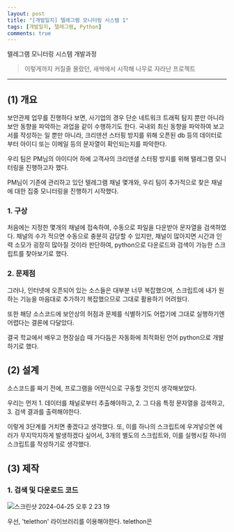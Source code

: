 ```yaml
---
layout: post
title: "[개발일지] 텔레그램 모니터링 시스템 1"
tags: [개발일지, 텔레그램, Python]
comments: true
---
```


텔레그램 모니터링 시스템 개발과정

> 이렇게까지 커질줄 몰랐던, 새싹에서 시작해 나무로 자라난 프로젝트

---
## (1) 개요
보안관제 업무를 진행하다 보면, 사기업의 경우 단순 네트워크 트래픽 탐지 뿐만 아니라 보안 동향을 파악하는 과업을 같이 수행하기도 한다. 국내외 최신 동향을 파악하여 보고서를 작성하는 일 뿐만 아니라, 크리덴션 스터핑 방지를 위해 오픈된 db 등의 데이터로부터 아이디 또는 이메일 등의 문자열이 확인되는지를 파악한다.

우리 팀은 PM님의 아이디어 하에 고객사의 크리덴셜 스터핑 방지를 위해 텔레그램 모니터링을 진행하고자 했다.

PM님이 기존에 관리하고 있던 텔레그램 채널 몇개와, 우리 팀이 추가적으로 찾은 채널에 대한 집중 모니터링을 진행하기 시작했다.

### 1. 구상
처음에는 지정한 몇개의 채널에 접속하여, 수동으로 파일을 다운받아 문자열을 검색하였다. 채널의 수가 적으면 수동으로 충분히 감당할 수 있지만, 채널이 많아지면 시간과 인력 소모가 굉장히 많아질 것이라 판단하여, python으로 다운로드와 검색이 가능한 스크립트를 찾아보기로 했다.

### 2. 문제점
그러나, 인터넷에 오픈되어 있는 소스들은 대부분 너무 복잡했으며, 스크립트에 내가 원하는 기능을 마음대로 추가하기 복잡했으므로 그대로 활용하기 어려웠다.

또한 해당 소스코드에 보안상의 허점과 문제를 식별하기도 어렵기에 그대로 실행하기엔 어렵다는 결론에 다달았다.

결국 학교에서 배우고 현장실습 때 가다듬은 자동화에 최적화된 언어 python으로 개발하기로 했다.

## (2) 설계
소스코드를 짜기 전에, 프로그램을 어떤식으로 구동할 것인지 생각해보았다.

우리는 먼저 1. 데이터를 채널로부터 추출해야하고, 2. 그 다음 특정 문자열을 검색하고, 3. 검색 결과를 출력해야한다.

이렇게 3단계를 거치면 좋겠다고 생각했다. 또, 이를 하나의 스크립트에 우겨넣으면 에러가 무지막지하게 발생하겠다 싶어서, 3개의 별도의 스크립트와, 이를 실행시킬 하나의 스크립트를 작성하기로 생각했다.

## (3) 제작
### 1. 검색 및 다운로드 코드
![스크린샷 2024-04-25 오후 2 23 19](https://github.com/what0302/what0302.github.io/assets/18510716/9514cfda-d26a-46d5-b5c4-29a7ec77da89)

우선, 'telethon' 라이브러리를 이용해야한다. telethon은 
